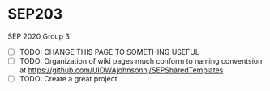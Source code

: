 # SEP203
SEP 2020 Group 3

- [ ] TODO: CHANGE THIS PAGE TO SOMETHING USEFUL
- [ ] TODO: Organization of wiki pages much conform to naming conventsion at https://github.com/UIOWAjohnsonhj/SEPSharedTemplates
- [ ] TODO: Create a great project
